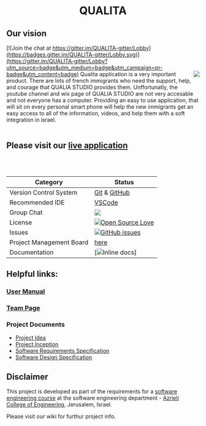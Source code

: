 <h1 align="center">QUALITA</h1>

## Our vision

[![Join the chat at https://gitter.im/QUALITA-gitter/Lobby](https://badges.gitter.im/QUALITA-gitter/Lobby.svg)](https://gitter.im/QUALITA-gitter/Lobby?utm_source=badge&utm_medium=badge&utm_campaign=pr-badge&utm_content=badge)
<img align="right" src="http://qualita.org.il/wp-content/uploads/2017/01/Home-page-Qualita_02.jpg"/>
Qualita application is a very important product. There are lots of french immigrants who need the support, help, and courage that QUALIA STUDIO provides them. Unffortunatly, the youtube channel and wix page of QUALIA STUDIO are not very accesable and not everyone has a computer. Providing an easy to use application, that will sit on every personal smart phone will help the new immigrants get an easy access to all of the information, videos, and help them with a soft integration in israel.
<br></br>

## Please visit our [live application](https://qualitapp-2e011.firebaseapp.com)
<br></br>

|Category|Status|
|---|---|
| Version Control System|[Git](https://git-scm.com/) & [GitHub](https://github.com/)|
| Recommended IDE | [VSCode](https://code.visualstudio.com) |
| Group Chat | [![](https://badges.gitter.im/jce-il/project-template.svg)](https://gitter.im/QUALITA-gitter/Lobby) |
| License | [![Open Source Love](https://badges.frapsoft.com/os/mit/mit.svg?v=102)](https://github.com/ellerbrock/open-source-badge/) |
| Issues | [![GitHub issues](https://github.com/YonaMilstein/QUALITA/issues)](https://github.com/YonaMilstein/QUALITA/issues) |
| Project Management Board| [here](https://github.com/YonaMilstein/QUALITA/projects/1) |
| Documentation | [![Inline docs](https://github.com/YonaMilstein/QUALITA/wiki)]


## Helpful links:

### [User Manual](https://github.com/YonaMilstein/QUALITA/wiki/User-manual)

### [Team Page](https://github.com/YonaMilstein/QUALITA/wiki/The-team)

### Project Documents
- [Project Idea](https://github.com/YonaMilstein/QUALITA/wiki/Inception)
- [Project Inception](../../wiki/inception)
- [Software Requirements Specification](../../wiki/srs)
- [Software Design Specification](../../wiki/sds)


## Disclaimer
This project is developed as part of the requirements for a [software engineering course](https://github.com/jce-il/se-class/wiki) at the software engineering department - [Azrieli College of Engineering](http://www.jce.ac.il/), Jerusalem, Israel.

Please visit our wiki for furthur project info.
